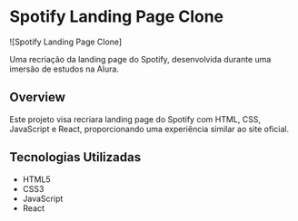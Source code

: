 # Spotify Landing Page Clone

![Spotify Landing Page Clone]


Uma recriação da landing page do Spotify, desenvolvida durante uma imersão de estudos na Alura.

## Overview

Este projeto visa recriara landing page do Spotify com HTML, CSS, JavaScript e React, proporcionando uma experiência similar ao site oficial.

## Tecnologias Utilizadas

- <i class="fa-brands fa-html5"></i> HTML5
- <i class="fa-brands fa-css3"></i> CSS3
- <i class="fa-brands fa-js"></i> JavaScript
- <i class="fa-brands fa-react"></i> React
